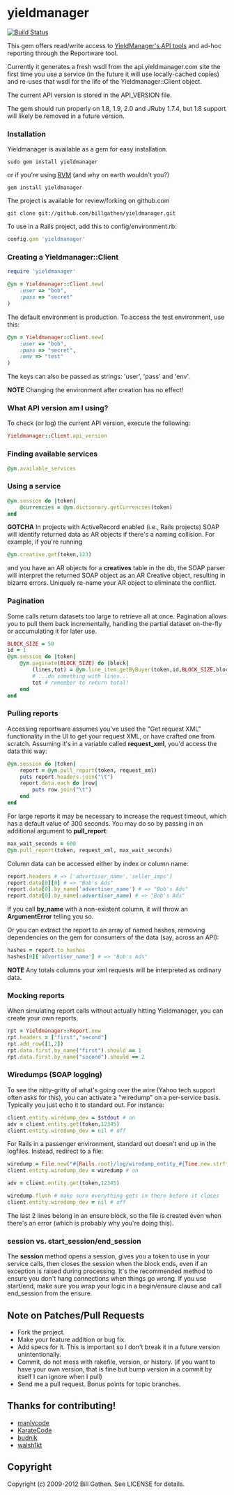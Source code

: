 # yieldmanager

[![Build Status](https://travis-ci.org/billgathen/yieldmanager.png)](https://travis-ci.org/billgathen/yieldmanager)

This gem offers read/write access to [YieldManager's API tools](https://api.yieldmanager.com/doc/) and
ad-hoc reporting through the Reportware tool.

Currently it generates a fresh wsdl from the api.yieldmanager.com site the
first time you use a service (in the future it will use locally-cached
copies) and re-uses that wsdl for the life of the Yieldmanager::Client object.

The current API version is stored in the API_VERSION file.

The gem should run properly on 1.8, 1.9, 2.0 and JRuby 1.7.4, but 1.8 support will likely be removed in a future version.

### Installation

Yieldmanager is available as a gem for easy installation.

```
sudo gem install yieldmanager
```

or if you're using [RVM](https://rvm.io/) (and why on earth wouldn't you?)

```
gem install yieldmanager
```

The project is available for review/forking on github.com

```
git clone git://github.com/billgathen/yieldmanager.git
```

To use in a Rails project, add this to config/environment.rb:

```ruby
config.gem 'yieldmanager'
```

### Creating a Yieldmanager::Client

```ruby
require 'yieldmanager'

@ym = Yieldmanager::Client.new(
	:user => "bob",
	:pass => "secret"
)
```

The default environment is production.
To access the test environment, use this:

```ruby
@ym = Yieldmanager::Client.new(
	:user => "bob",
	:pass => "secret",
	:env => "test"
)
```

The keys can also be passed as strings: 'user', 'pass' and 'env'.

**NOTE** Changing the environment after creation has no effect!

### What API version am I using?

To check (or log) the current API version, execute the following:

```ruby
Yieldmanager::Client.api_version
```

### Finding available services

```ruby
@ym.available_services
```

### Using a service

```ruby
@ym.session do |token|
	@currencies = @ym.dictionary.getCurrencies(token)
end
```

**GOTCHA** In projects with ActiveRecord enabled (i.e., Rails projects)
SOAP will identify returned data as AR objects if there's a
naming collision. For example, if you're running

```ruby
@ym.creative.get(token,123)
```

and you have an AR objects for a **creatives** table in the db, the
SOAP parser will interpret the returned SOAP object as
an AR Creative object, resulting in bizarre errors. Uniquely
re-name your AR object to eliminate the conflict.

### Pagination

Some calls return datasets too large to retrieve all at once.
Pagination allows you to pull them back incrementally, handling
the partial dataset on-the-fly or accumulating it for later use.

```ruby
BLOCK_SIZE = 50
id = 1
@ym.session do |token|
	@ym.paginate(BLOCK_SIZE) do |block|
		(lines,tot) = @ym.line_item.getByBuyer(token,id,BLOCK_SIZE,block)
		# ...do something with lines...
		tot # remember to return total!
	end
end
```


### Pulling reports

Accessing reportware assumes you've used the "Get request XML"
functionality in the UI to get your request XML, or have
crafted one from scratch. Assuming it's in a variable called
**request_xml**, you'd access the data this way:

```ruby
@ym.session do |token|
	report = @ym.pull_report(token, request_xml)
	puts report.headers.join("\t")
	report.data.each do |row|
		puts row.join("\t")
	end
end
```

For large reports it may be necessary to increase the request
timeout, which has a default value of 300 seconds. You may do
so by passing in an additional argument to **pull_report**:

```ruby
max_wait_seconds = 600
@ym.pull_report(token, request_xml, max_wait_seconds)
```

Column data can be accessed either by index or column name:

```ruby
report.headers # => ['advertiser_name','seller_imps']
report.data[0][0] # => "Bob's Ads"
report.data[0].by_name('advertiser_name') # => "Bob's Ads"
report.data[0].by_name(:advertiser_name) # => "Bob's Ads"
```

If you call **by_name** with a non-existent column, it will throw an
**ArgumentError** telling you so.

Or you can extract the report to an array of named hashes, removing
dependencies on the gem for consumers of the data (say, across an API):

```ruby
hashes = report.to_hashes
hashes[0]['advertiser_name'] # => "Bob's Ads"
```

**NOTE** Any totals columns your xml requests will be interpreted
as ordinary data.

### Mocking reports

When simulating report calls without actually hitting Yieldmanager, you can
create your own reports.

```ruby
rpt = Yieldmanager::Report.new
rpt.headers = ["first","second"]
rpt.add_row([1,2])
rpt.data.first.by_name("first").should == 1
rpt.data.first.by_name("second").should == 2
```

### Wiredumps (SOAP logging)

To see the nitty-gritty of what's going over the wire (Yahoo tech support often asks for this),
you can activate a "wiredump" on a per-service basis. Typically you just echo it to standard out.
For instance:

```ruby
client.entity.wiredump_dev = $stdout # on
adv = client.entity.get(token,12345)
client.entity.wiredump_dev = nil # off
```

For Rails in a passenger environment, standard out doesn't end up in the logfiles.
Instead, redirect to a file:

```ruby
wiredump = File.new("#{Rails.root}/log/wiredump_entity_#{Time.new.strftime('%H%M%S')}.log",'w')
client.entity.wiredump_dev = wiredump # on

adv = client.entity.get(token,12345)

wiredump.flush # make sure everything gets in there before it closes
client.entity.wiredump_dev = nil # off
```

The last 2 lines belong in an ensure block, so the file is created even
when there's an error (which is probably why you're doing this).

### session vs. start_session/end_session

The **session** method opens a session, gives you a token to use in your service
calls, then closes the session when the block ends, even if an exception is
raised during processing. It's the recommended method to ensure you don't
hang connections when things go wrong. If you use start/end, make sure you
wrap your logic in a begin/ensure clause and call end_session from the ensure.

## Note on Patches/Pull Requests

* Fork the project.
* Make your feature addition or bug fix.
* Add specs for it. This is important so I don't break it in a
  future version unintentionally.
* Commit, do not mess with rakefile, version, or history.
  (if you want to have your own version, that is fine but
  bump version in a commit by itself I can ignore when I pull)
* Send me a pull request. Bonus points for topic branches.

## Thanks for contributing!
* [manlycode](https://github.com/manlycode)
* [KarateCode](https://github.com/KarateCode)
* [budnik](https://github.com/budnik) 
* [walsh1kt](http://github.com/walsh1kt)

## Copyright

Copyright (c) 2009-2012 Bill Gathen. See LICENSE for details.
